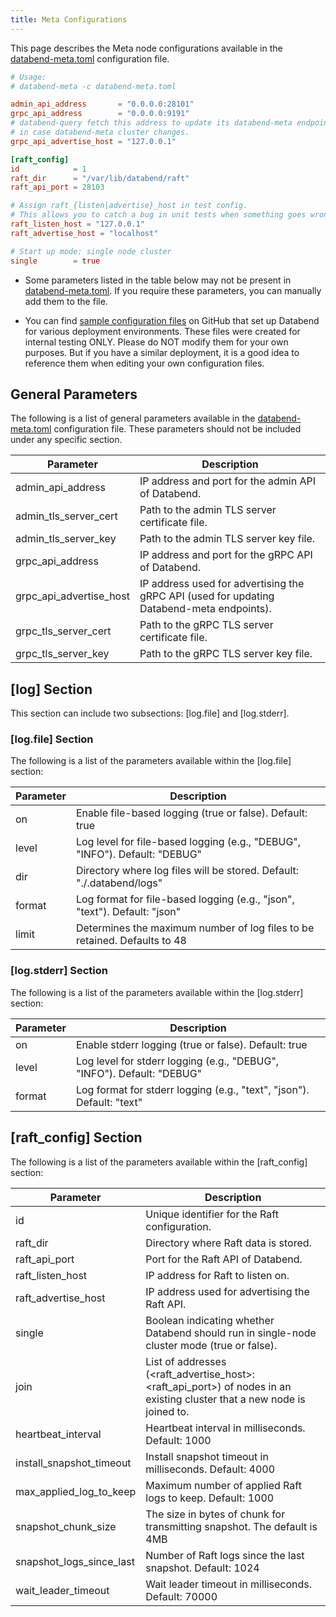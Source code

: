 ```yaml
---
title: Meta Configurations
---
```


This page describes the Meta node configurations available in the [databend-meta.toml](https://github.com/datafuselabs/databend/blob/main/scripts/distribution/configs/databend-meta.toml) configuration file.

```toml title='databend-meta.toml'
# Usage:
# databend-meta -c databend-meta.toml

admin_api_address       = "0.0.0.0:28101"
grpc_api_address        = "0.0.0.0:9191"
# databend-query fetch this address to update its databend-meta endpoints list,
# in case databend-meta cluster changes.
grpc_api_advertise_host = "127.0.0.1"

[raft_config]
id            = 1
raft_dir      = "/var/lib/databend/raft"
raft_api_port = 28103

# Assign raft_{listen|advertise}_host in test config.
# This allows you to catch a bug in unit tests when something goes wrong in raft meta nodes communication.
raft_listen_host = "127.0.0.1"
raft_advertise_host = "localhost"

# Start up mode: single node cluster
single        = true
```

- Some parameters listed in the table below may not be present in [databend-meta.toml](https://github.com/datafuselabs/databend/blob/main/scripts/distribution/configs/databend-meta.toml). If you require these parameters, you can manually add them to the file.

- You can find [sample configuration files](https://github.com/datafuselabs/databend/tree/main/scripts/ci/deploy/config) on GitHub that set up Databend for various deployment environments. These files were created for internal testing ONLY. Please do NOT modify them for your own purposes. But if you have a similar deployment, it is a good idea to reference them when editing your own configuration files.

## General Parameters

The following is a list of general parameters available in the [databend-meta.toml](https://github.com/datafuselabs/databend/blob/main/scripts/distribution/configs/databend-meta.toml) configuration file. These parameters should not be included under any specific section.

| Parameter               | Description                                                                               |
| ----------------------- | ----------------------------------------------------------------------------------------- |
| admin_api_address       | IP address and port for the admin API of Databend.                                        |
| admin_tls_server_cert   | Path to the admin TLS server certificate file.                                            |
| admin_tls_server_key    | Path to the admin TLS server key file.                                                    |
| grpc_api_address        | IP address and port for the gRPC API of Databend.                                         |
| grpc_api_advertise_host | IP address used for advertising the gRPC API (used for updating Databend-meta endpoints). |
| grpc_tls_server_cert    | Path to the gRPC TLS server certificate file.                                             |
| grpc_tls_server_key     | Path to the gRPC TLS server key file.                                                     |

## [log] Section

This section can include two subsections: [log.file] and [log.stderr].

### [log.file] Section

The following is a list of the parameters available within the [log.file] section:

| Parameter | Description                                                                |
| --------- | -------------------------------------------------------------------------- |
| on        | Enable file-based logging (true or false). Default: true                   |
| level     | Log level for file-based logging (e.g., "DEBUG", "INFO"). Default: "DEBUG" |
| dir       | Directory where log files will be stored. Default: "./.databend/logs"      |
| format    | Log format for file-based logging (e.g., "json", "text"). Default: "json"  |
| limit     | Determines the maximum number of log files to be retained. Defaults to 48  |

### [log.stderr] Section

The following is a list of the parameters available within the [log.stderr] section:

| Parameter | Description                                                            |
| --------- | ---------------------------------------------------------------------- |
| on        | Enable stderr logging (true or false). Default: true                   |
| level     | Log level for stderr logging (e.g., "DEBUG", "INFO"). Default: "DEBUG" |
| format    | Log format for stderr logging (e.g., "text", "json"). Default: "text"  |

## [raft_config] Section

The following is a list of the parameters available within the [raft_config] section:

| Parameter                | Description                                                                                                                         |
| ------------------------ | ----------------------------------------------------------------------------------------------------------------------------------- |
| id                       | Unique identifier for the Raft configuration.                                                                                       |
| raft_dir                 | Directory where Raft data is stored.                                                                                                |
| raft_api_port            | Port for the Raft API of Databend.                                                                                                  |
| raft_listen_host         | IP address for Raft to listen on.                                                                                                   |
| raft_advertise_host      | IP address used for advertising the Raft API.                                                                                       |
| single                   | Boolean indicating whether Databend should run in single-node cluster mode (true or false).                                         |
| join                     | List of addresses (&lt;raft_advertise_host&gt;:&lt;raft_api_port&gt;) of nodes in an existing cluster that a new node is joined to. |
| heartbeat_interval       | Heartbeat interval in milliseconds. Default: 1000                                                                                   |
| install_snapshot_timeout | Install snapshot timeout in milliseconds. Default: 4000                                                                             |
| max_applied_log_to_keep  | Maximum number of applied Raft logs to keep. Default: 1000                                                                          |
| snapshot_chunk_size      | The size in bytes of chunk for transmitting snapshot. The default is 4MB                                                            |
| snapshot_logs_since_last | Number of Raft logs since the last snapshot. Default: 1024                                                                          |
| wait_leader_timeout      | Wait leader timeout in milliseconds. Default: 70000                                                                                 |
